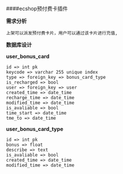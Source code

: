 ####ecshop预付费卡插件

__需求分析__

	上架可以派发预付费卡片，用户可以通过该卡片进行充值,

__数据库设计__

__user_bonus_card__

	id => int pk
	keycode => varchar 255 unique index
	type => foreign_key => bonus_card_type
	is_recharged => bool
	user => foreign_key => user
	created_time => date_time
	recharge_time => date_time
	modified_time => date_time
	is_avaliable => bool
	time_start => date_time
	tme_to => date_time


__user_bonus_card_type__
	
	id => int pk
	bonus => float 
	describe => text
	is_avaliable => bool
	created_time => date_time
	modified_time => date_time
